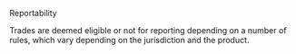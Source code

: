 Reportability

Trades are deemed eligible or not for reporting depending on a number of rules, which vary depending on the jurisdiction and the product.
